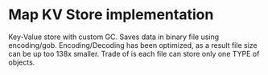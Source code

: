 # Map KV Store implementation
Key-Value store with custom GC. Saves data in binary file using encoding/gob. Encoding/Decoding has been optimized, as a result file size can be up too 138x smaller. Trade of is each file can store only one TYPE of objects.
